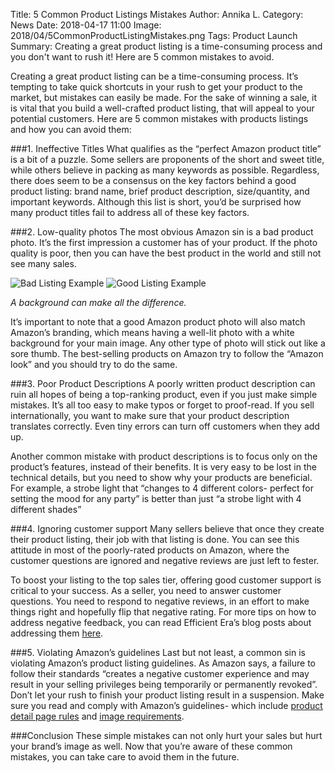 Title: 5 Common Product Listings Mistakes
Author: Annika L.
Category: News
Date: 2018-04-17 11:00
Image: 2018/04/5CommonProductListingMistakes.png
Tags: Product Launch
Summary: Creating a great product listing is a time-consuming process and you don't want to rush it! Here are 5 common mistakes to avoid.

Creating a great product listing can be a time-consuming process. It’s tempting to take quick shortcuts in your rush to get your product to the market, but mistakes can easily be made. For the sake of winning a sale, it is vital that you build a well-crafted product listing, that will appeal to your potential customers. Here are 5 common mistakes with products listings and how you can avoid them:

###1. Ineffective Titles
What qualifies as the “perfect Amazon product title” is a bit of a puzzle. Some sellers are proponents of the short and sweet title, while others believe in packing as many keywords as possible. Regardless, there does seem to be a consensus on the key factors behind a good product listing: brand name, brief product description, size/quantity, and important keywords. Although this list is short, you’d be surprised how many product titles fail to address all of these key factors.

###2. Low-quality photos
The most obvious Amazon sin is a bad product photo. It’s the first impression a customer has of your product. If the photo quality is poor, then you can have the best product in the world and still not see many sales.

![Bad Listing Example](/images/thumbnails/blog/2018/04/badAmazonlistingpic_medium.png)
![Good Listing Example](/images/thumbnails/blog/2018/04/GoodAmazonListingpic_medium.png)

*A background can make all the difference.*

It’s important to note that a good Amazon product photo will also match Amazon’s branding, which means having a well-lit photo with a white background for your main image. Any other type of photo will stick out like a sore thumb. The best-selling products on Amazon try to follow the “Amazon look” and you should try to do the same.



###3. Poor Product Descriptions
A poorly written product description can ruin all hopes of being a top-ranking product, even if you just make simple mistakes. It’s all too easy to make typos or forget to proof-read. If you sell internationally, you want to make sure that your product description translates correctly. Even tiny errors can turn off customers when they add up.

Another common mistake with product descriptions is to focus only on the product’s features, instead of their benefits. It is very easy to be lost in the technical details, but you need to show why your products are beneficial. For example, a strobe light that “changes to 4 different colors- perfect for setting the mood for any party” is better than just “a strobe light with 4 different shades”

###4. Ignoring customer support
Many sellers believe that once they create their product listing, their job with that listing is done. You can see this attitude in most of the poorly-rated products on Amazon, where the customer questions are ignored and negative reviews are just left to fester.

To boost your listing to the top sales tier, offering good customer support is critical to your success. As a seller, you need to answer customer questions. You need to respond to negative reviews, in an effort to make things right and hopefully flip that negative rating. For more tips on how to address negative feedback, you can read Efficient Era’s blog posts about addressing them [here](https://efficientera.com/blog/2015/08/3-steps-to-changing-a-negative-amazon-review.html).

###5. Violating Amazon’s guidelines
Last but not least, a common sin is violating Amazon’s product listing guidelines. As Amazon says, a failure to follow their standards “creates a negative customer experience and may result in your selling privileges being temporarily or permanently revoked”.  Don’t let your rush to finish your product listing result in a suspension. Make sure you read and comply with Amazon’s guidelines- which include [product detail page rules](https://sellercentral.amazon.com/gp/help/external/200390640?language=en-US&ref=mpbc_200414280_cont_200390640) and [image requirements](https://www.amazon.com/gp/help/customer/display.html?nodeId=200109520).

###Conclusion
These simple mistakes can not only hurt your sales but hurt your brand’s image as well.  Now that you’re aware of these common mistakes, you can take care to avoid them in the future.
